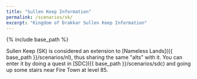 ```yaml
---
title: "Sullen Keep Information"
permalink: /scenarios/sk/
excerpt: "Kingdom of Drakkar Sullen Keep Information"
---
```


{% include base_path %}

Sullen Keep (SK) is considered an extension to [Nameless Lands]({{ base_path }}/scenarios/nl), thus sharing the same "alts" with it. You can enter it by doing a quest in [SDC]({{ base_path }}/scenarios/sdc) and going up some stairs near Fire Town at level 85.
